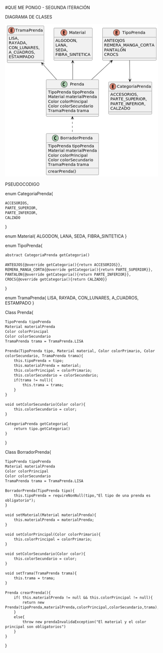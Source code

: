 #QUE ME PONGO - SEGUNDA ITERACIÓN

DIAGRAMA DE CLASES

![diagramaIteracion2.png](DiagramaDeClases/diagramaIteracion2.png)


PSEUDOCODIGO

enum CategoriaPrenda{

    ACCESORIOS,
    PARTE_SUPERIOR,
    PARTE_INFERIOR,
    CALZADO
}

enum Material{
    ALGODON,
    LANA,
    SEDA,
    FIBRA_SINTETICA
}

enum TipoPrenda{

    abstract CategoriaPrenda getCategoria()

    ANTEOJOS{@override getCategoria(){return ACCESORIOS}},
    REMERA_MANGA_CORTA{@override getCategoria(){return PARTE_SUPERIOR}},
    PANTALON{@override getCategoria(){return PARTE_INFERIOR}},
    CROCS{@override getCategoria(){return CALZADO}}
}

enum TramaPrenda{
    LISA,
    RAYADA,
    CON_LUNARES,
    A_CUADROS,
    ESTAMPADO
}


Class Prenda{

    TipoPrenda tipoPrenda
    Material materialPrenda
    Color colorPrincipal
    Color colorSecundario
    TramaPrenda trama = TramaPrenda.LISA

    Prenda(TipoPrenda tipo, Material material, Color colorPrimario, Color colorSecundario, TramaPrenda trama){
        this.tipoPrenda = tipo;
        this.materialPrenda = material;
        this.colorPrincipal = colorPrimario;
        this.colorSecundario = colorSecundario;
        if(trama != null){
            this.trama = trama;
        }
    }

    void setColorSecundario(Color color){
        this.colorSecundario = color;
    }

    CategoriaPrenda getCategoria{
        return tipo.getCategoria()
    }    
}

Class BorradorPrenda{

    TipoPrenda tipoPrenda
    Material materialPrenda
    Color colorPrincipal
    Color colorSecundario
    TramaPrenda trama = TramaPrenda.LISA
    
    BorradorPrenda(TipoPrenda tipo){
        this.tipoPrenda = requireNonNull(tipo,"El tipo de una prenda es obligatorio");
    }

    void setMaterial(Material materialPrenda){
        this.materialPrenda = materialPrenda;
    }
    
    void setColorPrincipal(Color colorPrimario){
        this.colorPrincipal = colorPrimario;
    }

    void setColorSecundario(Color color){
        this.colorSecundario = color;
    }    

    void setTrama(TramaPrenda trama){
        this.trama = trama;
    }

    Prenda crearPrenda(){
        if( this.materialPrenda != null && this.colorPrincipal != null){
            return new Prenda(tipoPrenda,materialPrenda,colorPrincipal,colorSecundario,trama);
        }
        else{
            throw new prendaInvalidaException("El material y el color principal son obligatorios")
        }
    }
    
}
